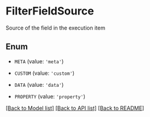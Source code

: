 # FilterFieldSource

Source of the field in the execution item

## Enum

* `META` (value: `'meta'`)

* `CUSTOM` (value: `'custom'`)

* `DATA` (value: `'data'`)

* `PROPERTY` (value: `'property'`)

[[Back to Model list]](../README.md#documentation-for-models) [[Back to API list]](../README.md#documentation-for-api-endpoints) [[Back to README]](../README.md)


